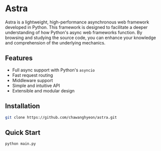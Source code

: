 # Astra

Astra is a lightweight, high-performance asynchronous web framework developed in Python. This framework is designed to facilitate a deeper understanding of how Python's async web frameworks function. By browsing and studying the source code, you can enhance your knowledge and comprehension of the underlying mechanics.

## Features

- Full async support with Python's `asyncio`
- Fast request routing
- Middleware support
- Simple and intuitive API
- Extensible and modular design

## Installation

```bash
git clone https://github.com/chawanghyeon/astra.git
```

## **Quick Start**

```bash
python main.py
```
